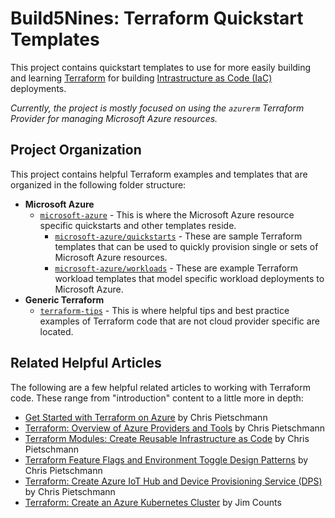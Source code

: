 # Build5Nines: Terraform Quickstart Templates

This project contains quickstart templates to use for more easily building and learning [Terraform](https://build5nines.com/get-started-with-terraform-on-microsoft-azure/) for building [Intrastructure as Code (IaC)](https://build5nines.com/what-is-infrastructure-as-code/) deployments.

_Currently, the project is mostly focused on using the `azurerm` Terraform Provider for managing Microsoft Azure resources._

## Project Organization

This project contains helpful Terraform examples and templates that are organized in the following folder structure:

- **Microsoft Azure**
  - [`microsoft-azure`](microsoft-azure) - This is where the Microsoft Azure resource specific quickstarts and other templates reside.
    - [`microsoft-azure/quickstarts`](microsoft-azure/quickstarts) - These are sample Terraform templates that can be used to quickly provision single or sets of Microsoft Azure resources.
    - [`microsoft-azure/workloads`](microsoft/azure/workloads) - These are example Terraform workload templates that model specific workload deployments to Microsoft Azure.
- **Generic Terraform**
  - [`terraform-tips`](terraform-tips) - This is where helpful tips and best practice examples of Terraform code that are not cloud provider specific are located.

## Related Helpful Articles

The following are a few helpful related articles to working with Terraform code. These range from "introduction" content to a little more in depth:

- [Get Started with Terraform on Azure](https://build5nines.com/get-started-with-terraform-on-microsoft-azure/) by Chris Pietschmann
- [Terraform: Overview of Azure Providers and Tools](https://build5nines.com/terraform-overview-of-azure-providers-and-tools/) by Chris Pietschmann
- [Terraform Modules: Create Reusable Infrastructure as Code](https://build5nines.com/terraform-modules-create-reusable-infrastructure-as-code/) by Chris Pietschmann
- [Terraform Feature Flags and Environment Toggle Design Patterns](https://build5nines.com/terraform-feature-flags-environment-toggle-design-patterns/) by Chris Pietschmann
- [Terraform: Create Azure IoT Hub and Device Provisioning Service (DPS)](https://build5nines.com/terraform-create-azure-iot-hub-and-dps/) by Chris Pietschmann
- [Terraform: Create an Azure Kubernetes Cluster](https://build5nines.com/terraform-create-an-aks-cluster/) by Jim Counts
